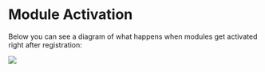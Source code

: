 # Module Activation

Below you can see a diagram of what happens when modules get activated right after registration:

![](https://github.com/ortus/coldbox-platform-documentation/tree/24d3f3d16693b36ca41bf5ce0329c6ff33316ef0/images/ModulesActivation.jpg)

